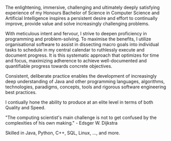 The enlightening, immersive, challenging and ultimately deeply satisfying experience of my Honours Bachelor of Science in Computer Science and Artificial Intelligence inspires a persistent desire and effort to continually improve, provide value and solve increasingly challenging problems.

With meticulous intent and fervour, I strive to deepen proficiency in programming and problem-solving. To maximise the benefits, I utilize organisational software to assist in dissecting macro goals into individual tasks to schedule in my central calendar to ruthlessly execute and document progress. It is this systematic approach that optimizes for time and focus, maximizing adherence to achieve well-documented and quantifiable progress towards concrete objectives.

Consistent, deliberate practice enables the development of increasingly deep understanding of Java and other programming languages, algorithms, technologies, paradigms, concepts, tools and rigorous software engineering best practices. 

I contiually hone the ability to produce at an elite level in terms of both Quality and Speed.

"The computing scientist's main challenge is not to get confused by the complexities of his own making." - Edsger W. Dijkstra

Skilled in Java, Python, C++, SQL, Linux, ..., and more.
